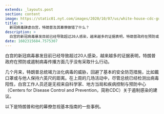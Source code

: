 ```yaml
--- 
extends: _layouts.post 
section: content 
image: https://static01.nyt.com/images/2020/10/07/us/white-house-cdc-guidelines-coronavirus-promo-1602102832027/white-house-cdc-guidelines-coronavirus-promo-1602102832027-articleLarge-v2.jpg 
title: > 
  新冠病毒肆虐白宫，特朗普及其幕僚做错了什么？ 
description: > 
  白宫的新冠病毒暴发目前已经导致超过20人感染，越来越多的证据表明，特朗普政府在预防或遏制病毒传播方面几乎没有采取什么行动。几个月来，特朗普总统竭力淡化病毒的威胁，回避了基本的安全防范措施，比如戴口罩或与他人保持六英尺的距离。在上周的几场活动中，尽管总统已经检测出病毒阳性，白宫工作人员还是无视来自科学家、地方当局和疾病控制与预防中心（Centers for Disease Control and Prevention，简称CDC）关于遏制感染的建议。以下是特朗普和他的幕僚忽视基本指南的一些事例。 
date: 1602315684.7575307 
--- 
```

白宫的新冠病毒暴发目前已经导致超过20人感染，越来越多的证据表明，特朗普政府在预防或遏制病毒传播方面几乎没有采取什么行动。

几个月来，特朗普总统竭力淡化病毒的威胁，回避了基本的安全防范措施，比如戴口罩或与他人保持六英尺的距离。在上周的几场活动中，尽管总统已经检测出病毒阳性，白宫工作人员还是无视来自科学家、地方当局和疾病控制与预防中心（Centers for Disease Control and Prevention，简称CDC）关于遏制感染的建议。

以下是特朗普和他的幕僚忽视基本指南的一些事例。